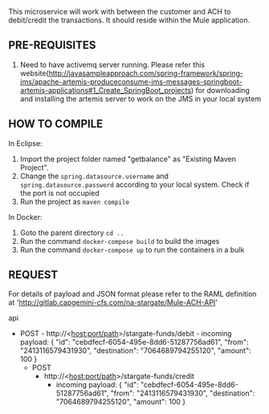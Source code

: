 This microservice will work with between the customer and ACH to debit/credit the transactions. It should reside within the Mule application.

PRE-REQUISITES
--------------------------------------------
1. Need to have activemq server running. Please refer this website(http://javasampleapproach.com/spring-framework/spring-jms/apache-artemis-produceconsume-jms-messages-springboot-artemis-applications#1_Create_SpringBoot_projects) for downloading and installing the artemis server to work on the JMS in your local system


HOW TO COMPILE
--------------------------------------------
In Eclipse:
1. Import the project folder named "getbalance" as "Existing Maven Project".
2. Change the `spring.datasource.username` and `spring.datasource.password` according to your local system. Check if the port is not occupied
3.  Run the project as `maven compile`


In Docker:
1. Goto the parent directory `cd ..`
2. Run the command `docker-compose build` to build the images
3. Run the command `docker-compose up` to run the containers in a bulk

REQUEST
--------------------------------------------
For details of payload and JSON format please refer to the RAML definition at 'http://gitlab.capgemini-cfs.com/na-stargate/Mule-ACH-API'

api
  - POST
		- http://<<host:port/path>>/stargate-funds/debit
		  - incoming payload: 
			{
				"id": "cebdfecf-6054-495e-8dd6-51287756ad61",
				"from": "2413116579431930",
				"destination": "7064689794255120",
				"amount": 100
			}
	- POST					
		- http://<<host:port/path>>/stargate-funds/credit
		  - incoming payload: 
			{
				"id": "cebdfecf-6054-495e-8dd6-51287756ad61",
				"from": "2413116579431930",
				"destination": "7064689794255120",
				"amount": 100
			}